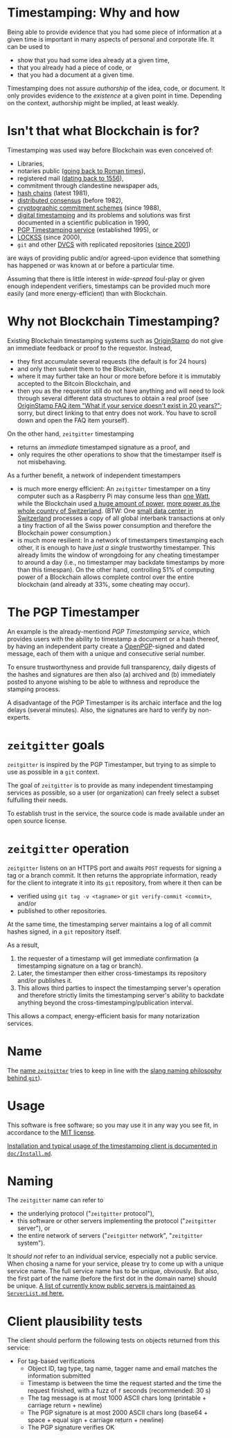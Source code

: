 # Timestamping: Why and how

Being able to provide evidence that you had some piece of information at a
given time is important in many aspects of personal and corporate life. It can
be used to

- show that you had some idea already at a given time,
- that you already had a piece of code, or
- that you had a document at a given time.

Timestamping does not assure *authorship* of the idea, code, or document. It
only provides evidence to the *existence* at a given point in time. Depending
on the context, authorship might be implied, at least weakly.

# Isn't that what Blockchain is for?

Timestamping was used way before Blockchain was even conceived of:

- Libraries,
- notaries public
  ([going back to Roman times](https://en.wikipedia.org/wiki/Notary_public#History)),
- registered mail
  ([dating back to 1556](https://en.wikipedia.org/wiki/Registered_mail#History)),
- commitment through clandestine newspaper ads,
- [hash chains](https://en.wikipedia.org/wiki/Hash_chain) (latest 1981),
- [distributed consensus](https://en.wikipedia.org/wiki/Byzantine_fault#Early_solutions)
  (before 1982),
- [cryptographic commitment schemes](https://en.wikipedia.org/wiki/Commitment_scheme)
  (since 1988),
- [digital timestamping](https://link.springer.com/chapter/10.1007/3-540-38424-3_32)
  and its problems and solutions was first documented in a scientific
  publication in 1990,
- [PGP Timestamping service](http://www.itconsult.co.uk/stamper.htm)
  (established 1995), or
- [LOCKSS](https://en.wikipedia.org/wiki/LOCKSS) (since 2000),
- `git` and other
  [DVCS](https://en.wikipedia.org/wiki/Distributed_version_control) with
  replicated repositories
  ([since 2001](https://en.wikipedia.org/wiki/GNU_arch#History_and_maintainership))

are ways of providing public and/or agreed-upon evidence that something has
happened or was known at or before a particular time.

Assuming that there is little interest in *wide-spread* foul-play or given
enough independent verifiers, timestamps can be provided much more easily (and
more energy-efficient) than with Blockchain.

# Why not Blockchain Timestamping?

Existing Blockchain timestamping systems such as
[OriginStamp](https://originstamp.org) do not give an immediate feedback or
proof to the requestor. Instead,

- they first accumulate several requests (the default is for 24 hours)
- and only then submit them to the Blockchain,
- where it may further take an hour or more before before it is immutably
  accepted to the Bitcoin Blockchain, and
- then you as the requestor still do not have anything and will need to
  look through several different data structures to obtain a real proof
  (see [OriginStamp FAQ item "What if your service doesn't exist in 20
  years?"](https://originstamp.org); sorry, but direct linking to that entry
  does not work. You have to scroll down and open the FAQ item yourself).

On the other hand, `zeitgitter` timestamping
- returns an *immediate* timestamped signature as a proof, and
- only requires the other operations to show that the timestamper
  itself is not misbehaving.

As a further benefit, a network of independent timestampers

- is much more energy efficient: An `zeitgitter` timestamper on a tiny computer
  such as a Raspberry Pi may consume less than
  [one Watt](https://www.pidramble.com/wiki/benchmarks/power-consumption),
  while the Blockchain used
  [a huge amount of power](https://www.economist.com/the-economist-explains/2018/07/09/why-bitcoin-uses-so-much-energy),
  [more power as the whole country of Switzerland](https://www.tagesanzeiger.ch/digital/bitcoinproduktion-verbraucht-mehr-strom-als-die-ganze-schweiz/story/10669793).
  (BTW: One
  [small data center in Switzerland](https://en.wikipedia.org/wiki/Society_for_Worldwide_Interbank_Financial_Telecommunication#Operations_centers)
  processes a copy of all global interbank transactions at only a tiny fraction
  of all the Swiss power consumption and therefore the Blockchain power
  consumption.)
- is much more resilient: In a network of timestampers timestamping each other,
  it is enough to have *just a single* trustworthy timestamper. This already
  limits the window of wrongdoing for any cheating timestamper to around a day
  (i.e., no timestamper may backdate timestamps by more than this timespan).
  On the other hand, controlling 51% of computing power of a Blockchain allows
  complete control over the entire blockchain (and already at 33%, some cheating
  may occur).

# The PGP Timestamper

An example is the already-mentiond *PGP Timestamping service*, which provides
users with the ability to timestamp a document or a hash thereof, by having an
independent party create a
[OpenPGP](https://en.wikipedia.org/wiki/Pretty_Good_Privacy#OpenPGP)-signed and
dated message, each of them with a unique and consecutive serial number.

To ensure trustworthyness and provide full transparency, daily digests of the
hashes and signatures are then also (a) archived and (b) immediately posted to
anyone wishing to be able to withness and reproduce the stamping process.

A disadvantage of the PGP Timestamper is its archaic interface and the log
delays (several minutes). Also, the signatures are hard to verify by
non-experts.

# `zeitgitter` goals

`zeitgitter` is inspired by the PGP Timestamper, but trying to as simple to use as
possible in a `git` context.

The goal of `zeitgitter` is to provide as many independent timestamping services as
possible, so a user (or organization) can freely select a subset fulfulling
their needs.

To establish trust in the service, the source code is made available under an
open source license.

# `zeitgitter` operation

`zeitgitter` listens on an HTTPS port and awaits `POST` requests for signing a tag
or a branch commit. It then returns the appropriate information, ready for the
client to integrate it into its `git` repository, from where it then can be

- verified using `git tag -v <tagname>` or `git verify-commit <commit>`, and/or
- published to other repositories.

At the same time, the timestamping server maintains a log of all commit hashes
signed, in a `git` repository itself.

As a result,
1. the requester of a timestamp will get immediate confirmation
   (a timestamping signature on a tag or branch).
2. Later, the timestamper then either cross-timestamps its repository and/or
   publishes it.
3. This allows third parties to inspect the timestamping server's operation
   and therefore strictly limits the timestamping server's ability to backdate
   anything beyond the cross-timestamping/publication interval.

This allows a compact, energy-efficient basis for many notarization services.

# Name

The [name `zeitgitter`](https://www.duden.de/rechtschreibung/zeitgitter) tries to keep
in line with the
[slang naming philosophy behind `git`](https://github.com/git/git/blob/e83c5163316f89bfbde7d9ab23ca2e25604af290/README)).

# Usage

This software is free software; so you may use it in any way you see 
fit, in accordance to the [MIT license](LICENSE.md).

[Installation and typical usage of the timestamping client is documented in
`doc/Install.md`](doc/Install.md).

# Naming

The `zeitgitter` name can refer to
- the underlying protocol ("`zeitgitter` protocol"),
- this software or other servers implementing the protocol
  ("`zeitgitter` server"), or
- the entire network of servers ("`zeitgitter` network", "`zeitgitter` system").

It *should not* refer to an individual service, especially not a
public service. When chosing a name for your service, please try to come
up with a unique service name. The full service name has to be unique,
obviously. But also, the first part of the name (before the first dot
in the domain name) should be unique. [A list of currently know public
servers is maintained as `ServerList.md` here.](./ServerList.md)

# Client plausibility tests

The client should perform the following tests on objects returned from this service:

* For tag-based verifications
  - Object ID, tag type, tag name, tagger name and email matches the information submitted
  - Timestamp is between the time the request started and the time the request finished,
    with a fuzz of `f` seconds (recommended: 30 s)
  - The tag message is at most 1000 ASCII chars long (printable + carriage return + newline)
  - The PGP signature is at most 2000 ASCII chars long (base64 + space + equal sign + carriage return + newline)
  - The PGP signature verifies OK
